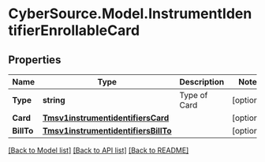 # CyberSource.Model.InstrumentIdentifierEnrollableCard
## Properties

Name | Type | Description | Notes
------------ | ------------- | ------------- | -------------
**Type** | **string** | Type of Card | [optional] 
**Card** | [**Tmsv1instrumentidentifiersCard**](Tmsv1instrumentidentifiersCard.md) |  | [optional] 
**BillTo** | [**Tmsv1instrumentidentifiersBillTo**](Tmsv1instrumentidentifiersBillTo.md) |  | [optional] 

[[Back to Model list]](../README.md#documentation-for-models) [[Back to API list]](../README.md#documentation-for-api-endpoints) [[Back to README]](../README.md)


